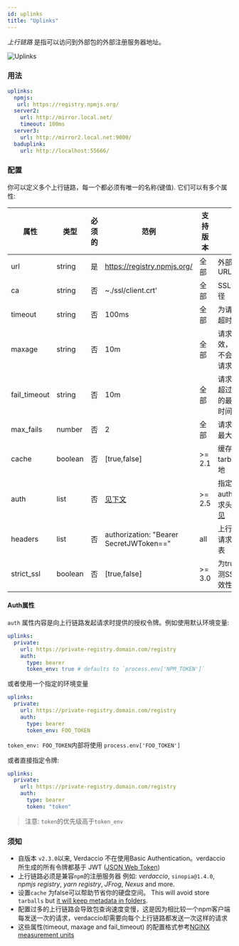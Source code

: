 ```yaml
---
id: uplinks
title: "Uplinks"
---
```

*上行链路* 是指可以访问到外部包的外部注册服务器地址。

![Uplinks](/img/uplinks.png)

### 用法

```yaml
uplinks:
  npmjs:
   url: https://registry.npmjs.org/
  server2:
    url: http://mirror.local.net/
    timeout: 100ms
  server3:
    url: http://mirror2.local.net:9000/
  baduplink:
    url: http://localhost:55666/
```

### 配置

你可以定义多个上行链路，每一个都必须有唯一的名称(键值). 它们可以有多个属性:

| 属性           | 类型      | 必须的 | 范例                                      | 支持版本   | 描述                                                                                                          | 默认值      |
| ------------ | ------- | --- | --------------------------------------- | ------ | ----------------------------------------------------------------------------------------------------------- | -------- |
| url          | string  | 是   | https://registry.npmjs.org/             | 全部     | 外部注册服务器URL                                                                                                  | npmjs    |
| ca           | string  | 否   | ~./ssl/client.crt'                      | 全部     | SSL证书文件路径                                                                                                   | 无默认值     |
| timeout      | string  | 否   | 100ms                                   | 全部     | 为请求设置新的超时时间                                                                                                 | 30s      |
| maxage       | string  | 否   | 10m                                     | 全部     | 请求返回信息时效，在此时间内不会发起相同的请求                                                                                     | 2m       |
| fail_timeout | string  | 否   | 10m                                     | 全部     | 请求在连续失败超过指定次数后的最长等待重试时间                                                                                     | 5m       |
| max_fails    | number  | 否   | 2                                       | 全部     | 请求连续失败的最大次数限制                                                                                               | 2        |
| cache        | boolean | 否   | [true,false]                            | >= 2.1 | 缓存下载的远程tarball文件到本地                                                                                         | true     |
| auth         | list    | 否   | [见下文](uplinks.md#auth-property)         | >= 2.5 | 指定“授权authorization”请求头的内容 [详情见](http://blog.npmjs.org/post/118393368555/deploying-with-npm-private-modules) | disabled |
| headers      | list    | 否   | authorization: "Bearer SecretJWToken==" | all    | 上行链路请求的请求头header列表                                                                                          | disabled |
| strict_ssl   | boolean | 否   | [true,false]                            | >= 3.0 | 为true时，会检测SSL证书的有效性                                                                                         | true     |

#### Auth属性

`auth` 属性内容是向上行链路发起请求时提供的授权令牌。例如使用默认环境变量:

```yaml
uplinks:
  private:
    url: https://private-registry.domain.com/registry
    auth:
      type: bearer
      token_env: true # defaults to `process.env['NPM_TOKEN']`   
```

或者使用一个指定的环境变量

```yaml
uplinks:
  private:
    url: https://private-registry.domain.com/registry
    auth:
      type: bearer
      token_env: FOO_TOKEN
```

`token_env: FOO_TOKEN`内部将使用 `process.env['FOO_TOKEN']`

或者直接指定令牌:

```yaml
uplinks:
  private:
    url: https://private-registry.domain.com/registry
    auth:
      type: bearer
      token: "token"
```

> 注意: `token`的优先级高于`token_env`

### 须知

* 自版本 `v2.3.0`以来, Verdaccio 不在使用Basic Authentication。verdaccio 所生成的所有令牌都基于 JWT ([JSON Web Token](https://jwt.io/))
* 上行链路必须是兼容`npm`的注册服务器 例如: *verdaccio*, `sinopia@1.4.0`, *npmjs registry*, *yarn registry*, *JFrog*, *Nexus* and more.
* 设置`cache` 为false可以帮助节省你的硬盘空间。 This will avoid store `tarballs` but [it will keep metadata in folders](https://github.com/verdaccio/verdaccio/issues/391).
* 配置过多的上行链路会导致包查询速度变慢，这是因为相比较一个npm客户端每发送一次的请求，verdaccio却需要向每个上行链路都发送一次这样的请求
* 这些属性(timeout, maxage and fail_timeout) 的配置格式参考[NGINX measurement units](http://nginx.org/en/docs/syntax.html)